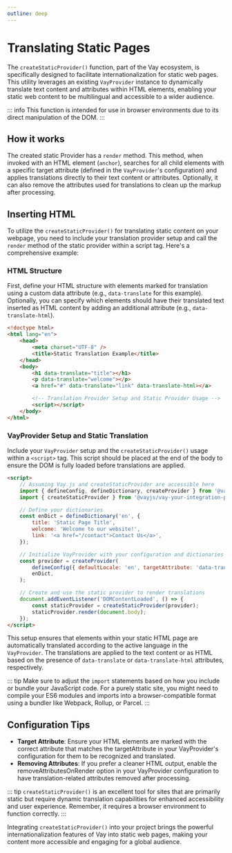 ```yaml
---
outline: deep
---
```


<!-- @format -->

# Translating Static Pages

The `createStaticProvider()` function, part of the Vay ecosystem, is specifically designed to facilitate internationalization for static web pages. This utility leverages an existing `VayProvider` instance to dynamically translate text content and attributes within HTML elements, enabling your static web content to be multilingual and accessible to a wider audience.

::: info
This function is intended for use in browser environments due to its direct manipulation of the DOM.
:::

## How it works

The created static Provider has a `render` method. This method, when invoked with an HTML element (`anchor`), searches for all child elements with a specific target attribute (defined in the `VayProvider`'s configuration) and applies translations directly to their text content or attributes. Optionally, it can also remove the attributes used for translations to clean up the markup after processing.

## Inserting HTML

To utilize the `createStaticProvider()` for translating static content on your webpage, you need to include your translation provider setup and call the `render` method of the static provider within a script tag. Here's a comprehensive example:

### HTML Structure

First, define your HTML structure with elements marked for translation using a custom data attribute (e.g., `data-translate` for this example). Optionally, you can specify which elements should have their translated text inserted as HTML content by adding an additional attribute (e.g., `data-translate-html`).

```html
<!doctype html>
<html lang="en">
    <head>
        <meta charset="UTF-8" />
        <title>Static Translation Example</title>
    </head>
    <body>
        <h1 data-translate="title"></h1>
        <p data-translate="welcome"></p>
        <a href="#" data-translate="link" data-translate-html></a>

        <!-- Translation Provider Setup and Static Provider Usage -->
        <script></script>
    </body>
</html>
```

### VayProvider Setup and Static Translation

Include your `VayProvider` setup and the `createStaticProvider()` usage within a `<script>` tag. This script should be placed at the end of the body to ensure the DOM is fully loaded before translations are applied.

```html
<script>
    // Assuming Vay.js and createStaticProvider are accessible here
    import { defineConfig, defineDictionary, createProvider } from '@vayjs/vay';
    import { createStaticProvider } from '@vayjs/vay-your-integration-package';

    // Define your dictionaries
    const enDict = defineDictionary('en', {
        title: 'Static Page Title',
        welcome: 'Welcome to our website!',
        link: '<a href="/contact">Contact Us</a>',
    });

    // Initialize VayProvider with your configuration and dictionaries
    const provider = createProvider(
        defineConfig({ defaultLocale: 'en', targetAttribute: 'data-translate', removeAttributesOnRender: true }),
        enDict,
    );

    // Create and use the static provider to render translations
    document.addEventListener('DOMContentLoaded', () => {
        const staticProvider = createStaticProvider(provider);
        staticProvider.render(document.body);
    });
</script>
```

This setup ensures that elements within your static HTML page are automatically translated according to the active language in the `VayProvider`. The translations are applied to the text content or as HTML based on the presence of `data-translate` or `data-translate-html` attributes, respectively.

::: tip
Make sure to adjust the `import` statements based on how you include or bundle your JavaScript code. For a purely static site, you might need to compile your ES6 modules and imports into a browser-compatible format using a bundler like Webpack, Rollup, or Parcel.
:::

## Configuration Tips

- **Target Attribute**: Ensure your HTML elements are marked with the correct attribute that matches the targetAttribute in your VayProvider's configuration for them to be recognized and translated.
- **Removing Attributes**: If you prefer a cleaner HTML output, enable the removeAttributesOnRender option in your VayProvider configuration to have translation-related attributes removed after processing.

::: tip
`createStaticProvider()` is an excellent tool for sites that are primarily static but require dynamic translation capabilities for enhanced accessibility and user experience. Remember, it requires a browser environment to function correctly.
:::

Integrating `createStaticProvider()` into your project brings the powerful internationalization features of Vay into static web pages, making your content more accessible and engaging for a global audience.
